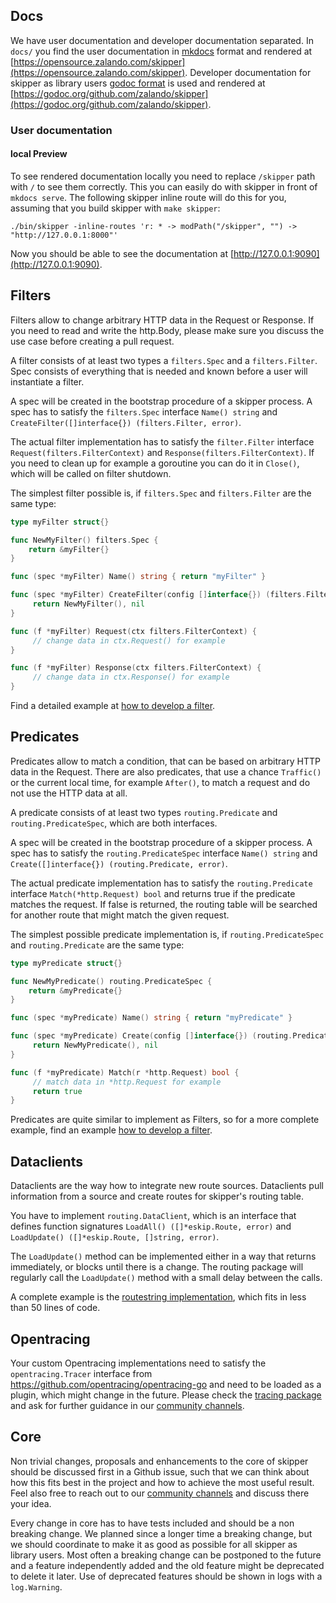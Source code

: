 ## Docs

We have user documentation and developer documentation separated.
In `docs/` you find the user documentation in [mkdocs](TODO) format and
rendered at [https://opensource.zalando.com/skipper](https://opensource.zalando.com/skipper).
Developer documentation for skipper as library users
[godoc format](https://blog.golang.org/godoc-documenting-go-code) is used and rendered at [https://godoc.org/github.com/zalando/skipper](https://godoc.org/github.com/zalando/skipper).

### User documentation

#### local Preview

To see rendered documentation locally you need to replace `/skipper`
path with `/` to see them correctly. This you can easily do with
skipper in front of `mkdocs serve`. The following skipper inline route
will do this for you, assuming that you build skipper with `make skipper`:

```
./bin/skipper -inline-routes 'r: * -> modPath("/skipper", "") -> "http://127.0.0.1:8000"'
```

Now you should be able to see the documentation at [http://127.0.0.1:9090](http://127.0.0.1:9090).

## Filters

Filters allow to change arbitrary HTTP data in the Request or
Response. If you need to read and write the http.Body, please make
sure you discuss the use case before creating a pull request.

A filter consists of at least two types a `filters.Spec` and a `filters.Filter`.
Spec consists of everything that is needed and known before a user
will instantiate a filter.

A spec will be created in the bootstrap procedure of a skipper
process. A spec has to satisfy the `filters.Spec` interface `Name() string` and
`CreateFilter([]interface{}) (filters.Filter, error)`.

The actual filter implementation has to satisfy the `filter.Filter`
interface `Request(filters.FilterContext)` and `Response(filters.FilterContext)`.
If you need to clean up for example a goroutine you can do it in
`Close()`, which will be called on filter shutdown.

The simplest filter possible is, if `filters.Spec` and
`filters.Filter` are the same type:

```go
type myFilter struct{}

func NewMyFilter() filters.Spec {
	return &myFilter{}
}

func (spec *myFilter) Name() string { return "myFilter" }

func (spec *myFilter) CreateFilter(config []interface{}) (filters.Filter, error) {
     return NewMyFilter(), nil
}

func (f *myFilter) Request(ctx filters.FilterContext) {
     // change data in ctx.Request() for example
}

func (f *myFilter) Response(ctx filters.FilterContext) {
     // change data in ctx.Response() for example
}
```

Find a detailed example at [how to develop a filter](../reference/development.md#how-to-develop-a-filter).

## Predicates

Predicates allow to match a condition, that can be based on arbitrary
HTTP data in the Request. There are also predicates, that use a chance
`Traffic()` or the current local time, for example `After()`, to match
a request and do not use the HTTP data at all.

A predicate consists of at least two types `routing.Predicate`
and `routing.PredicateSpec`, which are both interfaces.

A spec will be created in the bootstrap procedure of a skipper
process. A spec has to satisfy the `routing.PredicateSpec` interface
`Name() string` and `Create([]interface{}) (routing.Predicate, error)`.

The actual predicate implementation has to satisfy the
`routing.Predicate` interface `Match(*http.Request) bool` and returns
true if the predicate matches the request. If false is returned, the
routing table will be searched for another route that might match the
given request.

The simplest possible predicate implementation is, if `routing.PredicateSpec` and
`routing.Predicate` are the same type:

```go
type myPredicate struct{}

func NewMyPredicate() routing.PredicateSpec {
	return &myPredicate{}
}

func (spec *myPredicate) Name() string { return "myPredicate" }

func (spec *myPredicate) Create(config []interface{}) (routing.Predicate, error) {
     return NewMyPredicate(), nil
}

func (f *myPredicate) Match(r *http.Request) bool {
     // match data in *http.Request for example
     return true
}
```

Predicates are quite similar to implement as Filters, so for a more
complete example, find an example [how to develop a filter](../reference/development#how-to-develop-a-filter).

## Dataclients

Dataclients are the way how to integrate new route
sources. Dataclients pull information from a source and create routes
for skipper's routing table.

You have to implement `routing.DataClient`, which is an interface that defines
function signatures `LoadAll() ([]*eskip.Route, error)` and
`LoadUpdate() ([]*eskip.Route, []string, error)`.

The `LoadUpdate()` method can be implemented either in a way that
returns immediately, or blocks until there is a change. The routing
package will regularly call the `LoadUpdate()` method with a small
delay between the calls.

A complete example is the [routestring implementation](https://github.com/zalando/skipper/blob/master/dataclients/routestring/string.go), which fits in
less than 50 lines of code.

## Opentracing

Your custom Opentracing implementations need to satisfy the `opentracing.Tracer` interface from
https://github.com/opentracing/opentracing-go and need to be loaded as
a plugin, which might change in the future.
Please check the [tracing package](https://github.com/zalando/skipper/blob/master/tracing)
and ask for further guidance in our [community channels](https://github.com/zalando/skipper#community).

## Core

Non trivial changes, proposals and enhancements to the core of skipper
should be discussed first in a Github issue, such that we can think
about how this fits best in the project and how to achieve the most
useful result. Feel also free to reach out to our [community
channels](https://github.com/zalando/skipper#community) and discuss
there your idea.

Every change in core has to have tests included and should be a non
breaking change. We planned since a longer time a breaking change, but
we should coordinate to make it as good as possible for all skipper as
library users. Most often a breaking change can be postponed to the
future and a feature independently added and the old feature might be
deprecated to delete it later. Use of deprecated features should be shown
in logs with a `log.Warning`.
